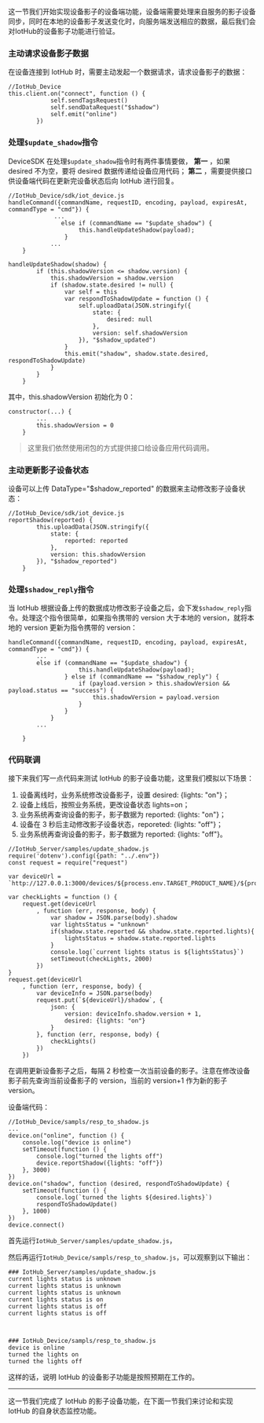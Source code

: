 这一节我们开始实现设备影子的设备端功能，设备端需要处理来自服务的影子设备同步，同时在本地的设备影子发送变化时，向服务端发送相应的数据，最后我们会对IotHub的设备影子功能进行验证。

### 主动请求设备影子数据

在设备连接到 IotHub 时，需要主动发起一个数据请求，请求设备影子的数据：

    
    
    //IotHub_Device
    this.client.on("connect", function () {
                self.sendTagsRequest()
                self.sendDataRequest("$shadow")
                self.emit("online")
            })
    

### 处理`$update_shadow`指令

DeviceSDK 在处理`$update_shadow`指令时有两件事情要做， **第一** ，如果 desired 不为空，要将 desired
数据传递给设备应用代码； **第二** ，需要提供接口供设备端代码在更新完设备状态后向 IotHub 进行回复。

    
    
    //IotHub_Device/sdk/iot_device.js
    handleCommand({commandName, requestID, encoding, payload, expiresAt, commandType = "cmd"}) {
                 ...
                   else if (commandName == "$update_shadow") {
                        this.handleUpdateShadow(payload);
                    }
                ...
        }
    
    handleUpdateShadow(shadow) {
            if (this.shadowVersion <= shadow.version) {
                this.shadowVersion = shadow.version
                if (shadow.state.desired != null) {
                    var self = this
                    var respondToShadowUpdate = function () {
                        self.uploadData(JSON.stringify({
                            state: {
                                desired: null
                            },
                            version: self.shadowVersion
                        }), "$shadow_updated")
                    }
                    this.emit("shadow", shadow.state.desired, respondToShadowUpdate)
                }
            }
        }    
    

其中，this.shadowVersion 初始化为 0：

    
    
    constructor(...) {
            ...
            this.shadowVersion = 0
        }
    

> 这里我们依然使用闭包的方式提供接口给设备应用代码调用。

### 主动更新影子设备状态

设备可以上传 DataType="$shadow_reported" 的数据来主动修改影子设备状态：

    
    
    //IotHub_Device/sdk/iot_device.js
    reportShadow(reported) {
            this.uploadData(JSON.stringify({
                state: {
                    reported: reported
                },
                version: this.shadowVersion
            }), "$shadow_reported")
        }
    

### 处理`$shadow_reply`指令

当 IotHub 根据设备上传的数据成功修改影子设备之后，会下发`$shadow_reply`指令。处理这个指令很简单，如果指令携带的 version
大于本地的 version，就将本地的 version 更新为指令携带的 version：

    
    
    handleCommand({commandName, requestID, encoding, payload, expiresAt, commandType = "cmd"}) {
            ...
            else if (commandName == "$update_shadow") {
                        this.handleUpdateShadow(payload);
                    } else if (commandName == "$shadow_reply") {
                        if (payload.version > this.shadowVersion && payload.status == "success") {
                            this.shadowVersion = payload.version
                        }
                    }
                } 
            ...  
    
        }
    

### 代码联调

接下来我们写一点代码来测试 IotHub 的影子设备功能，这里我们模拟以下场景：

  1. 设备离线时，业务系统修改设备影子，设置 desired: {lights: "on"}；
  2. 设备上线后，按照业务系统，更改设备状态 lights=on；
  3. 业务系统再查询设备的影子，影子数据为 reported: {lights: "on"}；
  4. 设备在 3 秒后主动修改影子设备状态，reporeted: {lights: "off"}；
  5. 业务系统再查询设备的影子，影子数据为 reported: {lights: "off"}。

    
    
    //IotHub_Server/samples/update_shadow.js
    require('dotenv').config({path: "../.env"})
    const request = require("request")
    
    var deviceUrl = `http://127.0.0.1:3000/devices/${process.env.TARGET_PRODUCT_NAME}/${process.env.TARGET_DEVICE_NAME}`;
    
    var checkLights = function () {
        request.get(deviceUrl
            , function (err, response, body) {
                var shadow = JSON.parse(body).shadow
                var lightsStatus = "unknown"
                if(shadow.state.reported && shadow.state.reported.lights){
                    lightsStatus = shadow.state.reported.lights
                }
                console.log(`current lights status is ${lightsStatus}`)
                setTimeout(checkLights, 2000)
            })
    }
    request.get(deviceUrl
        , function (err, response, body) {
            var deviceInfo = JSON.parse(body)
            request.put(`${deviceUrl}/shadow`, {
                json: {
                    version: deviceInfo.shadow.version + 1,
                    desired: {lights: "on"}
                }
            }, function (err, response, body) {
                checkLights()
            })
        })
    

在调用更新设备影子之后，每隔 2 秒检查一次当前设备的影子。注意在修改设备影子前先查询当前设备影子的 version，当前的 version+1
作为新的影子 version。

设备端代码：

    
    
    //IotHub_Device/sampls/resp_to_shadow.js
    ...
    device.on("online", function () {
        console.log("device is online")
        setTimeout(function () {
            console.log("turned the lights off")
            device.reportShadow({lights: "off"})
        }, 3000)
    })
    device.on("shadow", function (desired, respondToShadowUpdate) {
        setTimeout(function () {
            console.log(`turned the lights ${desired.lights}`)
            respondToShadowUpdate()
        }, 1000)
    })
    device.connect()
    

首先运行`IotHub_Server/samples/update_shadow.js`，

然后再运行`IotHub_Device/sampls/resp_to_shadow.js`，可以观察到以下输出：

    
    
    ### IotHub_Server/samples/update_shadow.js
    current lights status is unknown
    current lights status is unknown
    current lights status is unknown
    current lights status is on
    current lights status is off
    current lights status is off
    
    
    
    ### IotHub_Device/sampls/resp_to_shadow.js
    device is online
    turned the lights on
    turned the lights off
    

这样的话，说明 IotHub 的设备影子功能是按照预期在工作的。

* * *

这一节我们完成了 IotHub 的影子设备功能，在下面一节我们来讨论和实现 IotHub 的自身状态监控功能。

